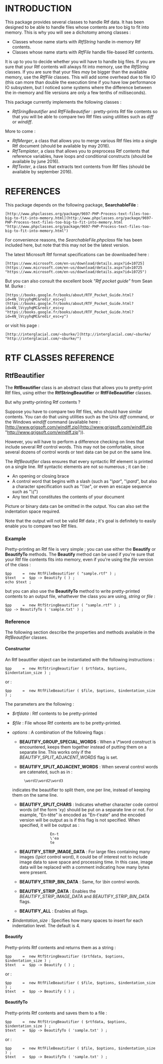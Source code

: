# INTRODUCTION #

This package provides several classes to handle Rtf data. It has been designed to be able to handle files whose contents are too big to fit into memory. This is why you will see a dichotomy among classes :

- Classes whose name starts with *RtfString* handle in-memory Rtf contents.
- Classes whose name starts with *RtfFile* handle file-based Rtf contents.

It is up to you to decide whether you will have to handle big files. If you are sure that your Rtf contents will always fit into memory, use the *RtfString* classes. If you are sure that your files *may* be bigger than the available memory, use the *RtfFile* classes. This will add some overhead due to file IO (this can more than double the execution time if you have low performance IO subsystem, but I noticed some systems where the difference between the in-memory and file versions are only a few tenths of milliseconds).

This package currently implements the following classes :

- *RtfSringBeautifier* and *RtfFileBeautifier* : pretty-prints Rtf file contents so that you will be able to compare two Rtf files using utilities such as *diff* or *windiff*.

More to come :

- *RtfMerger*, a class that allows you to merge various Rtf files into a single Rtf document (should be available by may 2016).
- *RtfTemplater*, a class that allows you to preprocess Rtf contents that reference variables, have loops and conditional constructs (should be available by june 2016).
- *RtfTexter*, a class that extracts text contents from Rtf files (should be available by september 2016).

# REFERENCES #

This package depends on the following package, **SearchableFile** :

	[http://www.phpclasses.org/package/9697-PHP-Process-text-files-too-big-to-fit-into-memory.html](http://www.phpclasses.org/package/9697-PHP-Process-text-files-too-big-to-fit-into-memory.html "http://www.phpclasses.org/package/9697-PHP-Process-text-files-too-big-to-fit-into-memory.html")

For convenience reasons, the *SearchableFile.phpclass* file has been included here, but note that this may not be the latest version.

The latest Microsoft Rtf format specifications can be downloaded here :

	[https://www.microsoft.com/en-us/download/details.aspx?id=10725](https://www.microsoft.com/en-us/download/details.aspx?id=10725 "https://www.microsoft.com/en-us/download/details.aspx?id=10725")

But you can also consult the excellent book *"Rtf pocket guide"* from Sean M. Burke :
 
	[https://books.google.fr/books/about/RTF_Pocket_Guide.html?id=4N_lVcyyhqMC&redir_esc=y](https://books.google.fr/books/about/RTF_Pocket_Guide.html?id=4N_lVcyyhqMC&redir_esc=y "https://books.google.fr/books/about/RTF_Pocket_Guide.html?id=4N_lVcyyhqMC&redir_esc=y")

or visit his page :

	[http://interglacial.com/~sburke/](http://interglacial.com/~sburke/ "http://interglacial.com/~sburke/")


# RTF CLASSES REFERENCE #

## RtfBeautifier ###

The **RtfBeautifier** class is an abstract class that allows you to pretty-print Rtf files, using either the **RtfStringBeautifier** or **RtfFileBeautifier** classes.

But why pretty-printing Rtf contents ? 

Suppose you have to compare two Rtf files, who should have similar contents. You can do that using utilities such as the Unix *diff* command, or the Windows *windiff* command (available here : [http://www.grigsoft.com/windiff.zip](http://www.grigsoft.com/windiff.zip "http://www.grigsoft.com/windiff.zip")).

However, you will have to perform a difference checking on lines that include several Rtf control words. This may not be comfortable, since several dozens of control words or text data can be put on the same line.

The *RtfBeautifier* class ensures that every syntactic Rtf element is printed on a single line.
Rtf syntactic elements are not so numerous ; it can be :

- An opening or closing brace
- A control word that begins with a slash (such as "*\\par*", "*\\pard*", but also a character specification such as "*\\'ae*", or even an escape sequence such as "*\\{*")
- Any text that constitutes the contents of your document

Picture or binary data can be omitted in the output. You can also set the indentation space required.

Note that the output will not be valid Rtf data ; it's goal is definitely to easily enable you to compare two Rtf files.

### Example ###

Pretty-printing an Rtf file is very simple ; you can use either the **Beautify** or **BeautifyTo** methods. The **Beautify** method can be used if you're sure that your Rtf file contents fits into memory, even if you're using the *file* version of the class :

	$pp 	=  new RtfFileBeautifier ( "sample.rtf" ) ;
	$text 	=  $pp -> Beautify ( ) ;
	echo $text ;

but you can also use the **BeautifyTo** method to write pretty-printed contents to an output file, whathever the class you are using, *string* or *file* :

	$pp 	=  new RtfStringBeautifier ( "sample.rtf" ) ;
	$pp -> BeautifyTo ( 'sample.txt' ) ;

### Reference ###

The following section describe the properties and methods available in the *RtfBeautifier* classes.

#### Constructor ####

An Rtf beautifier object can be instantiated with the following instructions :

	$pp 	=  new RtfStringBeautifier ( $rtfdata, $options, $indentation_size ) ;

or :

	$pp 	=  new RtfFileBeautifier ( $file, $options, $indentation_size ) ;

The parameters are the following :

- *$rtfdata* : Rtf contents to be pretty-printed
- *$file* : File whose Rtf contents are to be pretty-printed.
- *options* : A combination of the following flags :
	- **BEAUTIFY\_GROUP\_SPECIAL\_WORDS** : When a \\\*\\word construct is encountered, keeps them together instead of putting them on a separate line. This works only if the *BEAUTIFY\_SPLIT\_ADJACENT\_WORDS* flag is set.
	- **BEAUTIFY\_SPLIT\_ADJACENT\_WORDS** : 	When several control words are catenated, such as in :
	    			
	    	\word1\word2\word3

	indicates the beautifier to split them, one per line, instead of keeping them on	the same line.
	    			
	- **BEAUTIFY\_SPLIT\_CHARS** : Indicates whether character code control words (of the form \'xy) should be put on a separate line or not. For example, "En-tête" is encoded as "En-t\'eate" and the encoded version will be output as is if this flag is not specified. When specified, it will be output as :
	    			
	    				En-t
	    				\'ea
	    				te
	    			
	- **BEAUTIFY\_STRIP\_IMAGE\_DATA** : For large files containing many images (*\pict* control word), it could be of interest not to include image data to save space and processing time. In this case, image data will be replaced with a comment indicating how many bytes were present.
	    			
	- **BEAUTIFY\_STRIP\_BIN\_DATA** : Same, for *\bin* control words.
	    			
	- **BEAUTIFY\_STRIP\_DATA** : Enables the *BEAUTIFY\_STRIP\_IMAGE\_DATA* and *BEAUTIFY\_STRIP_BIN\_DATA* flags.
	    			
	- **BEAUTIFY\_ALL** : Enables all flags.

- *$indentation\_size* : Specifies how many spaces to insert for each indentation level. The default is 4.

#### Beautify ####

Pretty-prints Rtf contents and returns them as a string :

	$pp 	=  new RtfStringBeautifier ($rtfdata, $options, $indentation_size ) ;
	$text 	=  $pp -> Beautify ( ) ;

or : 

	$pp 	=  new RtfFileBeautifier ( $file, $options, $indentation_size ) ;
	$text 	=  $pp -> Beautify ( ) ;


#### BeautifyTo ####

Pretty-prints Rtf contents and saves them to a file :

	$pp 	=  new RtfStringBeautifier ( $rtfdata, $options, $indentation_size ) ;
	$text 	=  $pp -> BeautifyTo ( 'sample.txt' ) ;

or : 

	$pp 	=  new RtfFileBeautifier ( $file, $options, $indentation_size ) ;
	$text 	=  $pp -> BeautifyTo ( 'sample.txt' ) ;


